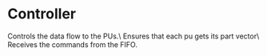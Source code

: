 # Controller

Controls the data flow to the PUs.\\
Ensures that each pu gets its part vector\\
Receives the commands from the FIFO.